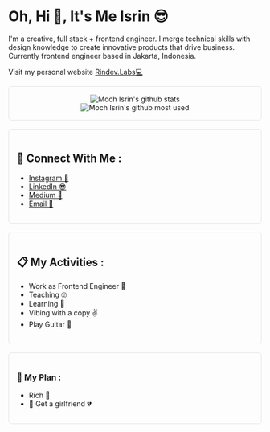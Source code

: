 # Oh, Hi 👋, It's Me Isrin 😎
<p>
    I'm a creative, full stack + frontend engineer. I merge technical skills with design knowledge to create innovative products that drive business. Currently frontend engineer based in Jakarta, Indonesia.
</p>

<p>Visit my personal website <a href="https://rindev-labs.vercel.app/" target="_blank">Rindev.Labs💻</a></p>

<center style="border: 1px solid #e1e4e8; padding : 16px; border-radius: 6px">

<div  align="center">
   <img src="https://github-readme-stats.vercel.app/api?username=MochIsrin068&show_icons=true&theme=radical" alt="Moch Isrin's github stats"/>
</div>

<div  align="center">
   <img src="https://github-readme-stats.vercel.app/api/top-langs/?username=MochIsrin068&show_icons=true&theme=radical&layout=compact" alt="Moch Isrin's github most used"/>
</div>

</center><br/>

<div style="border: 1px solid #e1e4e8; padding : 16px; border-radius: 6px">

## 💖 Connect With Me :

- <a href="https://www.instagram.com/is.rin98" target="_blank">Instagram 📸</a>
- <a href="https://www.linkedin.com/in/rindev" target="_blank">LinkedIn 😎</a>
- <a href="https://medium.com/@isrin068" target="_blank">Medium 📝</a>
- <a href="mailto:isrin068@gmail.com">Email 📣</a>
</div><br/>

<div style="border: 1px solid #e1e4e8; padding : 16px; border-radius: 6px">

## 📋 My Activities :

- Work as Frontend Engineer 💪
- Teaching 🤓
- Learning 🙌
- Vibing with a copy ✌️
- Play Guitar 🎸
</div><br/>

<div style="border: 1px solid #e1e4e8; padding : 16px; border-radius: 6px">

### 📜 My Plan : 

- Rich 🤑
- 🔞 Get a girlfriend 💔
</div>